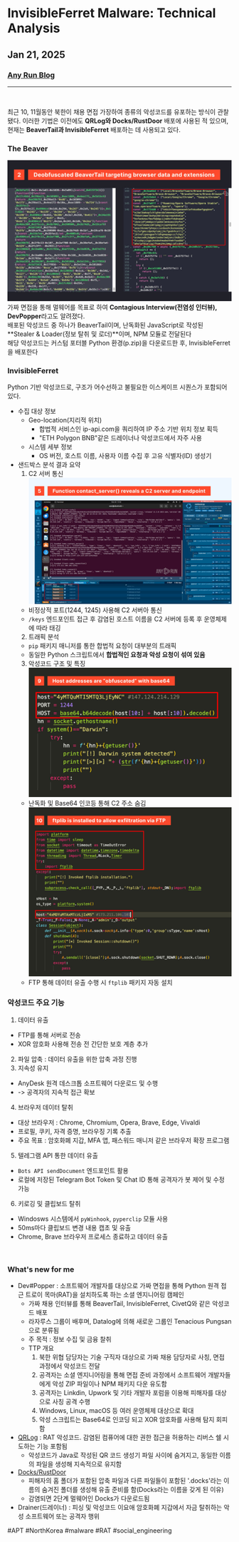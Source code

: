 # InvisibleFerret Malware: Technical Analysis
## Jan 21, 2025
### [Any Run Blog](https://any.run/cybersecurity-blog/invisibleferret-malware-analysis/?utm_source=thehackernews_x&utm_medium=post&utm_campaign=invisibleferret_analysis&utm_content=blog&utm_term=220125)
---
<br>

최근 10, 11월동안 북한이 채용 면접 가장하여 종류의 악성코드를 유포하는 방식이 관찰됐다. 이러한 기법은 이전에도 **QRLog와 Docks/RustDoor** 배포에 사용된 적 있으며, 현재는 **BeaverTail과 InvisibleFerret** 배포하는 데 사용되고 있다.

### The Beaver
![Deobfuscated BeaverTail](image.png)
가짜 면접을 통해 멀웨어를 목표로 하여 **Contagious Interview(전염성 인터뷰), DevPopper**라고도 알려졌다.<br>
배포된 악성코드 중 하나가 BeaverTail이며, 난독화된 JavaScript로 작성된 **Stealer & Loader(정보 탈취 및 로더)**이며, NPM 모듈로 전달된다<br>
해당 악성코드는 커스텀 포터블 Python 환경(p.zip)을 다운로드한 후, InvisibleFerret을 배포한다

### InvisibleFerret
Python 기반 악성코드로, 구조가 어수선하고 불필요한 이스케이프 시퀀스가 포함되어 있다.
- 수집 대상 정보
  - Geo-location(지리적 위치)
    - 합법적 서비스인 ip-api.com을 쿼리하여 IP 주소 기반 위치 정보 획득
    - "ETH Polygon BNB"같은 드레이너나 악성코드에서 자주 사용
  - 시스템 세부 정보 
    - OS 버전, 호스트 이름, 사용자 이름 수집 후 고유 식별자(ID) 생성기
- 샌드박스 분석 결과 요약
  1. C2 서버 통신
  ![Function contact_server() reveals a C2 server and endpoint](image-1.png)
    - 비정상적 포트(1244, 1245) 사용해 C2 서버아 통신
    - `/keys` 엔드포인트 접근 후 감염된 호스트 이름을 C2 서버에 등록 후 운영체제에 따라 태깅
  2. 트래픽 분석
    - `pip` 패키지 매니저를 통한 합법적 요청이 대부분의 트래픽
    - 동일한 Python 스크립트에서 **합법적인 요청과 악성 요청이 섞여 있음**
  3. 악성코드 구조 및 특징
    ![Host addresses are obfuscated with base64](image-2.png)
    - 난독화 및 Base64 인코등 통해 C2 주소 숨김
    ![ftplib is installed](image-3.png)
    - FTP 통해 데이터 유출 수행 시 `ftplib` 패키지 자동 설치

### 악성코드 주요 기능
1. 데이터 유출 
  - FTP를 통해 서버로 전송
  - XOR 암호화 사용해 전송 전 간단한 보호 계층 추가
2. 파일 압축 : 데이터 유출을 위한 압축 과정 진행
3. 지속성 유지 
  - AnyDesk 원격 데스크톱 소프트웨어 다운로드 및 수행 
  - -> 공격자의 지속적 접근 확보
4. 브라우저 데이터 탈취
  - 대상 브라우저 : Chrome, Chromium, Opera, Brave, Edge, Vivaldi
  - 프로필, 쿠키, 자격 증명, 브라우징 기록 추출
  - 주요 목표 : 암호화폐 지갑, MFA 앱, 패스워드 매니저 같은 브라우저 확장 프로그램
5. 텔레그램 API 통한 데이터 유출
  - `Bots API sendDocument` 엔드포인트 활용
  - 로컬에 저장된 Telegram Bot Token 및 Chat ID 통해 공격자가 봇 제어 및 수정 가능
6. 키로깅 및 클립보드 탈취
  - Windosws 시스템에서 `pyWinhook`, `pyperclip` 모듈 사용
  - 50ms마다 클립보드 변경 내용 캡초 및 유출
  - Chrome, Brave 브라우저 프로세스 종료하고 데이터 유출


<br>

### What's new for me
- Dev#Popper : 소프트웨어 개발자를 대상으로 가짜 면접을 통해 Python 원격 접근 트로이 목마(RAT)을 설치하도록 하는 소셜 엔지니어링 캠페인
  - 가짜 채용 인터뷰를 통해 BeaverTail, InvisibleFerret, CivetQ와 같은 악성코드 배포
  - 라자루스 그룹이 배후며, Datalog에 의해 새로운 그룹인 Tenacious Pungsan으로 분류됨
  - 주 목적 : 정보 수집 및 금융 찰취
  - TTP 개요
    1. 북한 위협 담당자는 기술 구직자 대상으로 가짜 채용 담당자로 사칭, 면접 과정에서 악성코드 전달
    2. 공격자는 소셜 엔지니어링을 통해 면접 준비 과정에서 소프트웨어 개발자들에게 악성 ZIP 파일이나 NPM 패키지 다운 유도함
    3. 공격자는 Linkdin, Upwork 및 기타 개발자 포럼을 이용해 피해자를 대상으로 사칭 공격 수행
    4. Windows, Linux, macOS 등 여러 운영체제 대상으로 확대
    5. 악성 스크립트는 Base64로 인코딩 되고 XOR 암호화를 사용해 탐지 회피함
- [QRLog](https://github.com/birminghamcyberarms/QRLog) : RAT 악성코드. 감염된 컴퓨어에 대한 권한 접근을 허용하는 리버스 쉘 시도하는 기능 포함됨
  - 악성코드가 Java로 작성된 QR 코드 생성기 파일 사이에 숨겨지고, 동일한 이름의 파일을 생성해 지속적으로 유지함
- [Docks/RustDoor](https://otx.alienvault.com/pulse/65c0ef492547f1c6b60729e6/) 
  - 피해자의 홈 폴더가 포함된 압축 파일과 다른 파일들이 포함된 '.docks'라는 이름의 숨겨진 폴더를 생성해 유출 준비를 함(Docks라는 이름을 갖게 된 이유)
  - 감염되면 2단계 멀웨어인 Docks가 다운로드됨
- Drainer(드레이너) : 피싱 및 악성코드 이요애 암호화폐 지갑에서 자금 탈취하는 악성 소프트웨어 또는 공격자 행위

#APT #NorthKorea #malware #RAT #social_engineering